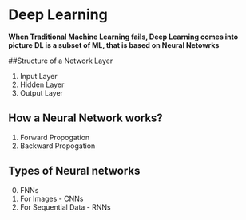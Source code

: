 # Deep Learning
**When Traditional Machine Learning fails, Deep Learning comes into picture**
**DL is a subset of ML, that is based on **Neural Netowrks****

##Structure of a Network Layer
1. Input Layer
2. Hidden Layer
3. Output Layer
## How a Neural Network works?
1. Forward Propogation
2. Backward Propogation


## Types of Neural networks
0. FNNs
1. For Images - CNNs
2. For Sequential Data - RNNs
   
